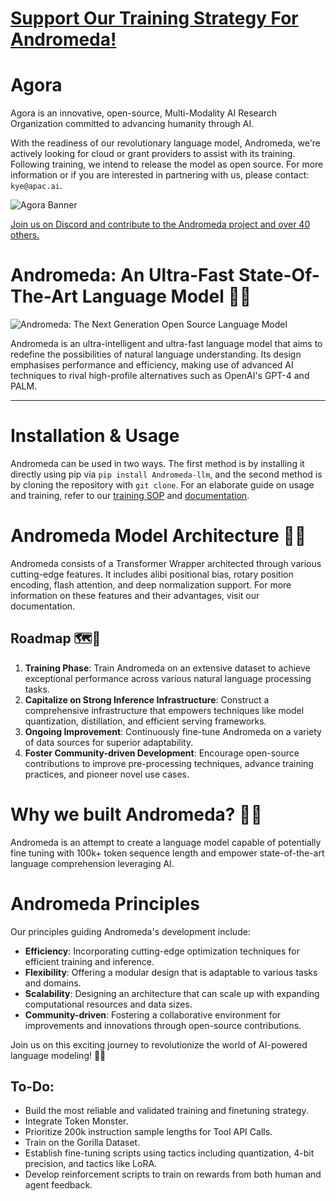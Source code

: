 # [Support Our Training Strategy For Andromeda!](https://www.figma.com/file/pfaU8Nhyw0EdXuT6z4Hutw/Andromeda-Strategy?type=whiteboard&node-id=0%3A1&t=Tub1wIzaPAXt2i86-1)

# Agora
Agora is an innovative, open-source, Multi-Modality AI Research Organization committed to advancing humanity through AI. 

With the readiness of our revolutionary language model, Andromeda, we're actively looking for cloud or grant providers to assist with its training. Following training, we intend to release the model as open source. For more information or if you are interested in partnering with us, please contact: `kye@apac.ai`.

![Agora Banner](agora-banner.png)

[Join us on Discord and contribute to the Andromeda project and over 40 others.](https://discord.gg/qUtxnK2NMf)

# Andromeda: An Ultra-Fast State-Of-The-Art Language Model 🚀🌌

![Andromeda: The Next Generation Open Source Language Model](/andromeda-banner.png)

Andromeda is an ultra-intelligent and ultra-fast language model that aims to redefine the possibilities of natural language understanding. Its design emphasises performance and efficiency, making use of advanced AI techniques to rival high-profile alternatives such as OpenAI's GPT-4 and PALM.

---

# Installation & Usage
Andromeda can be used in two ways. The first method is by installing it directly using pip via `pip install Andromeda-llm`, and the second method is by cloning the repository with `git clone`. For an elaborate guide on usage and training, refer to our [training SOP](DOCs/TRAINING.md) and [documentation](https://github.com/kyegomez/Andromeda/blob/master/DOCs/DOCUMENTATION.md).

# Andromeda Model Architecture 🧠🔧
Andromeda consists of a Transformer Wrapper architected through various cutting-edge features. It includes alibi positional bias, rotary position encoding, flash attention, and deep normalization support. For more information on these features and their advantages, visit our documentation.

## Roadmap 🗺️📍

1. **Training Phase**: Train Andromeda on an extensive dataset to achieve exceptional performance across various natural language processing tasks.
2. **Capitalize on Strong Inference Infrastructure**: Construct a comprehensive infrastructure that empowers techniques like model quantization, distillation, and efficient serving frameworks.
3. **Ongoing Improvement**: Continuously fine-tune Andromeda on a variety of data sources for superior adaptability.
4. **Foster Community-driven Development**: Encourage open-source contributions to improve pre-processing techniques, advance training practices, and pioneer novel use cases.

# Why we built Andromeda? 🌠💡
Andromeda is an attempt to create a language model capable of potentially fine tuning with 100k+ token sequence length and empower state-of-the-art language comprehension leveraging AI.

# Andromeda Principles
Our principles guiding Andromeda's development include:

* **Efficiency**: Incorporating cutting-edge optimization techniques for efficient training and inference.
* **Flexibility**: Offering a modular design that is adaptable to various tasks and domains.
* **Scalability**: Designing an architecture that can scale up with expanding computational resources and data sizes.
* **Community-driven**: Fostering a collaborative environment for improvements and innovations through open-source contributions.

Join us on this exciting journey to revolutionize the world of AI-powered language modeling! 🚀🌟

## To-Do:
* Build the most reliable and validated training and finetuning strategy. 
* Integrate Token Monster.
* Prioritize 200k instruction sample lengths for Tool API Calls.
* Train on the Gorilla Dataset.
* Establish fine-tuning scripts using tactics including quantization, 4-bit precision, and tactics like LoRA.
* Develop reinforcement scripts to train on rewards from both human and agent feedback.